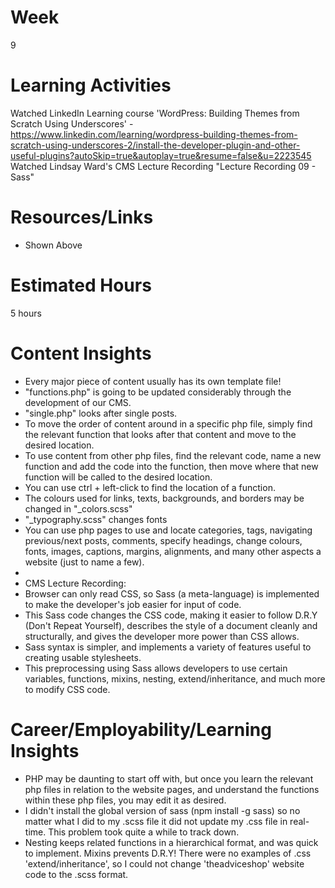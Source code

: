 # Week
9
# Learning Activities
Watched LinkedIn Learning course 'WordPress: Building Themes from Scratch Using Underscores' - https://www.linkedin.com/learning/wordpress-building-themes-from-scratch-using-underscores-2/install-the-developer-plugin-and-other-useful-plugins?autoSkip=true&autoplay=true&resume=false&u=2223545        
Watched Lindsay Ward's CMS Lecture Recording "Lecture Recording 09 - Sass"
# Resources/Links
- Shown Above
# Estimated Hours
5 hours
# Content Insights
- Every major piece of content usually has its own template file!       
- "functions.php" is going to be updated considerably through the development of our CMS.       
- "single.php" looks after single posts.       
- To move the order of content around in a specific php file, simply find the relevant function that looks after that content and move to the desired location.      
- To use content from other php files, find the relevant code, name a new function and add the code into the function, then move where that new function will be called to the desired location.        
- You can use ctrl + left-click to find the location of a function.      
- The colours used for links, texts, backgrounds, and borders may be changed in "_colors.scss"       
- "_typography.scss" changes fonts       
- You can use php pages to use and locate categories, tags, navigating previous/next posts, comments, specify headings, change colours, fonts, images, captions, margins, alignments, and many other aspects a website (just to name a few).      
-         
- CMS Lecture Recording:      
- Browser can only read CSS, so Sass (a meta-language) is implemented to make the developer's job easier for input of code.      
- This Sass code changes the CSS code, making it easier to follow D.R.Y (Don't Repeat Yourself), describes the style of a document cleanly and structurally, and gives the developer more power than CSS allows.      
- Sass syntax is simpler, and implements a variety of features useful to creating usable stylesheets.      
- This preprocessing using Sass allows developers to use certain variables, functions, mixins, nesting, extend/inheritance, and much more to modify CSS code.     
# Career/Employability/Learning Insights
- PHP may be daunting to start off with, but once you learn the relevant php files in relation to the website pages, and understand the functions within these php files, you may edit it as desired.      
- I didn't install the global version of sass (npm install -g sass) so no matter what I did to my .scss file it did not update my .css file in real-time. This problem took quite a while to track down.     
- Nesting keeps related functions in a hierarchical format, and was quick to implement. Mixins prevents D.R.Y! There were no examples of .css 'extend/inheritance', so I could not change 'theadviceshop' website code to the .scss format.     